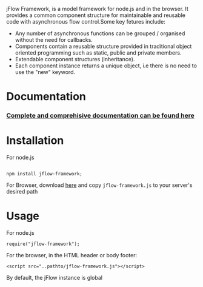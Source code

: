 
jFlow Framework, is a model framework for node.js and in the browser. It provides a common component structure for 
maintainable and reusable code with asynchronous flow control.Some key fetures include:

*	Any number of asynchronous functions can be grouped / organised without the need for callbacks.
*	Components contain a reusable structure provided in traditional object oriented programming such as static, public and private members.
*	Extendable component structures (inheritance).
* 	Each component instance returns a unique object, i.e there is no need to use the "new" keyword.

<h1 >
Documentation
</h1>

<h3>
<a href="http://www.infinitycbs.com/jflow/doc" target="_blank" >Complete and comprehisive documentation can be found here</a>
</h3>

<h1 id="Installation">
Installation
</h1 >

For node.js
<pre><code>
npm install jflow-framework;
</code></pre>	

For Browser, download <a href = "https://github.com/Infinitycbs/jflow/archive/master.zip">here</a> and copy `jflow-framework.js` to 
your server's desired path
<h1 >
Usage
</h1>


For node.js

	require("jflow-framework");




For the browser, in the HTML header or body footer:

	<script src="..pathto/jflow-framework.js"></script>




By default, the jFlow instance is global


